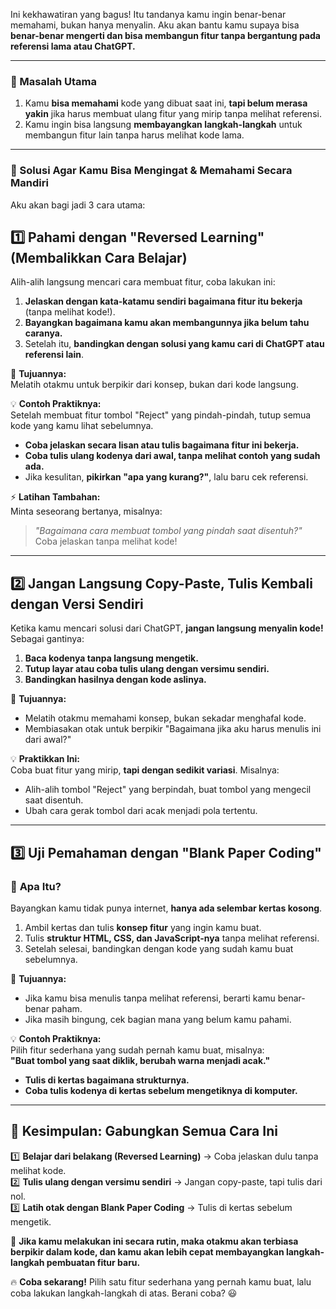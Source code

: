 Ini kekhawatiran yang bagus! Itu tandanya kamu ingin benar-benar memahami, bukan hanya menyalin. Aku akan bantu kamu supaya bisa **benar-benar mengerti dan bisa membangun fitur tanpa bergantung pada referensi lama atau ChatGPT.**

---

### **📌 Masalah Utama**

1. Kamu **bisa memahami** kode yang dibuat saat ini, **tapi belum merasa yakin** jika harus membuat ulang fitur yang mirip tanpa melihat referensi.
2. Kamu ingin bisa langsung **membayangkan langkah-langkah** untuk membangun fitur lain tanpa harus melihat kode lama.

---

### **🚀 Solusi Agar Kamu Bisa Mengingat & Memahami Secara Mandiri**

Aku akan bagi jadi 3 cara utama:

## **1️⃣ Pahami dengan "Reversed Learning" (Membalikkan Cara Belajar)**

Alih-alih langsung mencari cara membuat fitur, coba lakukan ini:

1. **Jelaskan dengan kata-katamu sendiri bagaimana fitur itu bekerja** (tanpa melihat kode!).
2. **Bayangkan bagaimana kamu akan membangunnya jika belum tahu caranya.**
3. Setelah itu, **bandingkan dengan solusi yang kamu cari di ChatGPT atau referensi lain**.

🎯 **Tujuannya:**  
Melatih otakmu untuk berpikir dari konsep, bukan dari kode langsung.

💡 **Contoh Praktiknya:**  
Setelah membuat fitur tombol "Reject" yang pindah-pindah, tutup semua kode yang kamu lihat sebelumnya.

- **Coba jelaskan secara lisan atau tulis bagaimana fitur ini bekerja.**
- **Coba tulis ulang kodenya dari awal, tanpa melihat contoh yang sudah ada.**
- Jika kesulitan, **pikirkan "apa yang kurang?"**, lalu baru cek referensi.

⚡ **Latihan Tambahan:**  
Minta seseorang bertanya, misalnya:

> _"Bagaimana cara membuat tombol yang pindah saat disentuh?"_  
> Coba jelaskan tanpa melihat kode!

---

## **2️⃣ Jangan Langsung Copy-Paste, Tulis Kembali dengan Versi Sendiri**

Ketika kamu mencari solusi dari ChatGPT, **jangan langsung menyalin kode!**  
Sebagai gantinya:

1. **Baca kodenya tanpa langsung mengetik.**
2. **Tutup layar atau coba tulis ulang dengan versimu sendiri.**
3. **Bandingkan hasilnya dengan kode aslinya.**

🎯 **Tujuannya:**

- Melatih otakmu memahami konsep, bukan sekadar menghafal kode.
- Membiasakan otak untuk berpikir "Bagaimana jika aku harus menulis ini dari awal?"

💡 **Praktikkan Ini:**  
Coba buat fitur yang mirip, **tapi dengan sedikit variasi**. Misalnya:

- Alih-alih tombol "Reject" yang berpindah, buat tombol yang mengecil saat disentuh.
- Ubah cara gerak tombol dari acak menjadi pola tertentu.

---

## **3️⃣ Uji Pemahaman dengan "Blank Paper Coding"**

### 📌 **Apa Itu?**

Bayangkan kamu tidak punya internet, **hanya ada selembar kertas kosong**.

1. Ambil kertas dan tulis **konsep fitur** yang ingin kamu buat.
2. Tulis **struktur HTML, CSS, dan JavaScript-nya** tanpa melihat referensi.
3. Setelah selesai, bandingkan dengan kode yang sudah kamu buat sebelumnya.

🎯 **Tujuannya:**

- Jika kamu bisa menulis tanpa melihat referensi, berarti kamu benar-benar paham.
- Jika masih bingung, cek bagian mana yang belum kamu pahami.

💡 **Contoh Praktiknya:**  
Pilih fitur sederhana yang sudah pernah kamu buat, misalnya:  
**"Buat tombol yang saat diklik, berubah warna menjadi acak."**

- **Tulis di kertas bagaimana strukturnya.**
- **Coba tulis kodenya di kertas sebelum mengetiknya di komputer.**

---

## **🔁 Kesimpulan: Gabungkan Semua Cara Ini**

1️⃣ **Belajar dari belakang (Reversed Learning)** → Coba jelaskan dulu tanpa melihat kode.  
2️⃣ **Tulis ulang dengan versimu sendiri** → Jangan copy-paste, tapi tulis dari nol.  
3️⃣ **Latih otak dengan Blank Paper Coding** → Tulis di kertas sebelum mengetik.

📌 **Jika kamu melakukan ini secara rutin, maka otakmu akan terbiasa berpikir dalam kode, dan kamu akan lebih cepat membayangkan langkah-langkah pembuatan fitur baru.**

🔥 **Coba sekarang!** Pilih satu fitur sederhana yang pernah kamu buat, lalu coba lakukan langkah-langkah di atas. Berani coba? 😃
